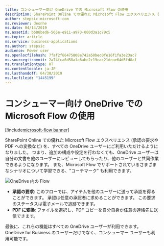 ```yaml
---
title: コンシューマー向け OneDrive での Microsoft Flow の使用
description: SharePoint Online での優れた Microsoft Flow エクスペリエンス (承認の要求や PDF への変換など) を、すべての OneDrive ユーザーにご利用いただけるようになりました。
author: stepsic-microsoft-com
ms.reviewer: deonhe
ms.date: 04/14/2019
ms.assetid: bb88bed6-565e-e911-a973-000d3a1c79c5
ms.topic: article
ms.service: business-applications
ms.author: stepsic
audience: Power user
ms.openlocfilehash: 7faf2f86475808e742a50bec0fe16f1fa3e23ac7
ms.sourcegitcommit: 2a74fca6d58a1a6abe2c19cac21deae64d5fd8af
ms.translationtype: HT
ms.contentlocale: ja-JP
ms.lasthandoff: 04/30/2019
ms.locfileid: "1445199"
---
```

# <a name="use-microsoft-flow-in-onedrive-for-consumers"></a>コンシューマー向け OneDrive での Microsoft Flow の使用

[!include[microsoft-flow banner](../includes/microsoft-flow.md)]

SharePoint Online での優れた Microsoft Flow エクスペリエンス (承認の要求や PDF への変換など) を、すべての OneDrive ユーザーにご利用いただけるようになりました。 つまり、追加の構成や設定を行わなくても、OneDrive ユーザーは自分の文書を他のユーザーにレビューしてもらったり、他のユーザーと共同作業できるようになります。 また、Microsoft Flow でサポートされているさまざまなシナリオについて学習できる、"コーチマーク" も利用できます。

![OneDrive 内の Flow](media/OneDriveConsumer-1.png "OneDrive 内の Flow")

- **承認の要求**: このフローでは、アイテムを他のユーザーに送って承認を得ることができます。 承認は任意の承認者に求めることができます。 この要求のステータスは電子メールで追跡できます。
- **PDF に変換**: ファイルを選択し、PDF コピーを自分自身か任意の連絡先に送信できます。

最後に、これらの機能はすべての OneDrive ユーザーが利用できます。OneDrive for Business のユーザーだけでなく、コンシューマー ユーザーも利用可能です。

